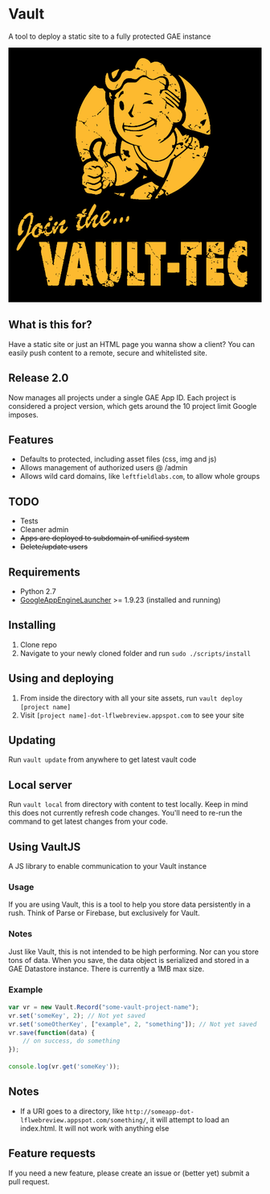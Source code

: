 # Vault
A tool to deploy a static site to a fully protected GAE instance

![Vault Tect](fallout-boy.png)

## What is this for?
Have a static site or just an HTML page you wanna show a client? You can easily push content to a remote, secure and whitelisted site.

## Release 2.0
Now manages all projects under a single GAE App ID. Each project is considered a project version, which gets around the 10 project limit Google imposes.

## Features
* Defaults to protected, including asset files (css, img and js)
* Allows management of authorized users @ /admin
* Allows wild card domains, like `leftfieldlabs.com`, to allow whole groups

## TODO
* Tests
* Cleaner admin
* ~~Apps are deployed to subdomain of unified system~~
* ~~Delete/update users~~

## Requirements
* Python 2.7
* [GoogleAppEngineLauncher](http://code.google.com/appengine/) >= 1.9.23 (installed and running)

## Installing
1. Clone repo
1. Navigate to your newly cloned folder and run `sudo ./scripts/install`

## Using and deploying
1. From inside the directory with all your site assets, run `vault deploy [project name]`
1. Visit `[project name]-dot-lflwebreview.appspot.com` to see your site

## Updating
Run `vault update` from anywhere to get latest vault code

## Local server
Run `vault local` from directory with content to test locally. Keep in mind this does not currently refresh code changes. You'll need to re-run the command to get latest changes from your code.

## Using VaultJS
A JS library to enable communication to your Vault instance

### Usage
If you are using Vault, this is a tool to help you store data persistently in a rush. Think of Parse or Firebase, but exclusively for Vault.

### Notes
Just like Vault, this is not intended to be high performing. Nor can you store tons of data. When you save, the data object is serialized and stored in a GAE Datastore instance. There is currently a 1MB max size.

### Example

```javascript
var vr = new Vault.Record("some-vault-project-name");
vr.set('someKey', 2); // Not yet saved
vr.set('someOtherKey', ["example", 2, "something"]); // Not yet saved
vr.save(function(data) {
    // on success, do something
});

console.log(vr.get('someKey'));

```


## Notes
* If a URI goes to a directory, like `http://someapp-dot-lflwebreview.appspot.com/something/`, it will attempt to load an index.html. It will not work with anything else

## Feature requests
If you need a new feature, please create an issue or (better yet) submit a pull request.
